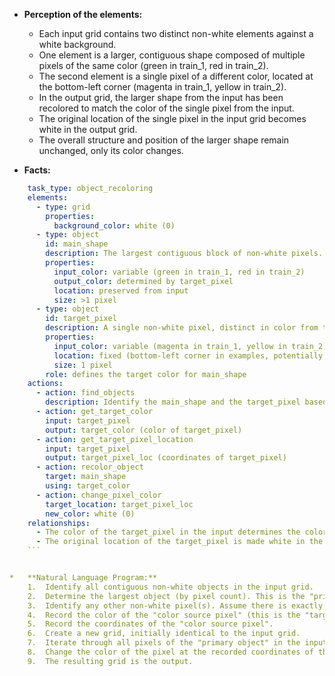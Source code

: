 *   **Perception of the elements:**
    *   Each input grid contains two distinct non-white elements against a white background.
    *   One element is a larger, contiguous shape composed of multiple pixels of the same color (green in train\_1, red in train\_2).
    *   The second element is a single pixel of a different color, located at the bottom-left corner (magenta in train\_1, yellow in train\_2).
    *   In the output grid, the larger shape from the input has been recolored to match the color of the single pixel from the input.
    *   The original location of the single pixel in the input grid becomes white in the output grid.
    *   The overall structure and position of the larger shape remain unchanged, only its color changes.

*   **Facts:**
    
```yaml
    task_type: object_recoloring
    elements:
      - type: grid
        properties:
          background_color: white (0)
      - type: object
        id: main_shape
        description: The largest contiguous block of non-white pixels.
        properties:
          input_color: variable (green in train_1, red in train_2)
          output_color: determined by target_pixel
          location: preserved from input
          size: >1 pixel
      - type: object
        id: target_pixel
        description: A single non-white pixel, distinct in color from the main_shape.
        properties:
          input_color: variable (magenta in train_1, yellow in train_2)
          location: fixed (bottom-left corner in examples, potentially elsewhere)
          size: 1 pixel
        role: defines the target color for main_shape
    actions:
      - action: find_objects
        description: Identify the main_shape and the target_pixel based on color, contiguity, and size.
      - action: get_target_color
        input: target_pixel
        output: target_color (color of target_pixel)
      - action: get_target_pixel_location
        input: target_pixel
        output: target_pixel_loc (coordinates of target_pixel)
      - action: recolor_object
        target: main_shape
        using: target_color
      - action: change_pixel_color
        target_location: target_pixel_loc
        new_color: white (0)
    relationships:
      - The color of the target_pixel in the input determines the color of the main_shape in the output.
      - The original location of the target_pixel is made white in the output.
    ```


*   **Natural Language Program:**
    1.  Identify all contiguous non-white objects in the input grid.
    2.  Determine the largest object (by pixel count). This is the "primary object".
    3.  Identify any other non-white pixel(s). Assume there is exactly one such pixel, the "color source pixel".
    4.  Record the color of the "color source pixel" (this is the "target color").
    5.  Record the coordinates of the "color source pixel".
    6.  Create a new grid, initially identical to the input grid.
    7.  Iterate through all pixels of the "primary object" in the input grid and change their color to the "target color" in the new grid.
    8.  Change the color of the pixel at the recorded coordinates of the "color source pixel" to white (0) in the new grid.
    9.  The resulting grid is the output.